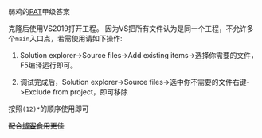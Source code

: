 弱鸡的[PAT](https://www.patest.cn/)甲级答案

克隆后使用VS2019打开工程。
因为VS把所有文件认为是同一个工程，不允许多个`main`入口点，若需使用请如下操作:

1. Solution explorer->Source files->Add existing items->选择你需要的文件，F5编译运行即可。

2. 调试完成后，Solution explorer->Source files->选中你不需要的文件右键->Exclude from project，即可移除

按照`(12)*`的顺序使用即可

<del>配合[博客](https://verrickt.github.io)食用更佳<del>

